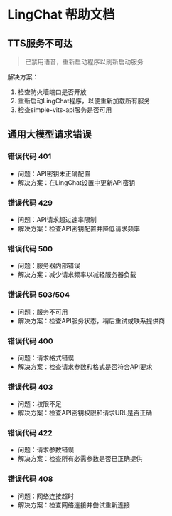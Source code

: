 # LingChat 帮助文档

## TTS服务不可达
> 已禁用语音，重新启动程序以刷新启动服务

解决方案：
1. 检查防火墙端口是否开放
2. 重新启动LingChat程序，以便重新加载所有服务
3. 检查simple-vits-api服务是否可用

## 通用大模型请求错误

### 错误代码 401
- 问题：API密钥未正确配置
- 解决方案：在LingChat设置中更新API密钥

### 错误代码 429
- 问题：API请求超过速率限制
- 解决方案：检查API密钥配置并降低请求频率

### 错误代码 500
- 问题：服务器内部错误
- 解决方案：减少请求频率以减轻服务器负载

### 错误代码 503/504
- 问题：服务不可用
- 解决方案：检查API服务状态，稍后重试或联系提供商

### 错误代码 400
- 问题：请求格式错误
- 解决方案：检查请求参数和格式是否符合API要求

### 错误代码 403
- 问题：权限不足
- 解决方案：检查API密钥权限和请求URL是否正确

### 错误代码 422
- 问题：请求参数错误
- 解决方案：检查所有必需参数是否已正确提供

### 错误代码 408
- 问题：网络连接超时
- 解决方案：检查网络连接并尝试重新连接